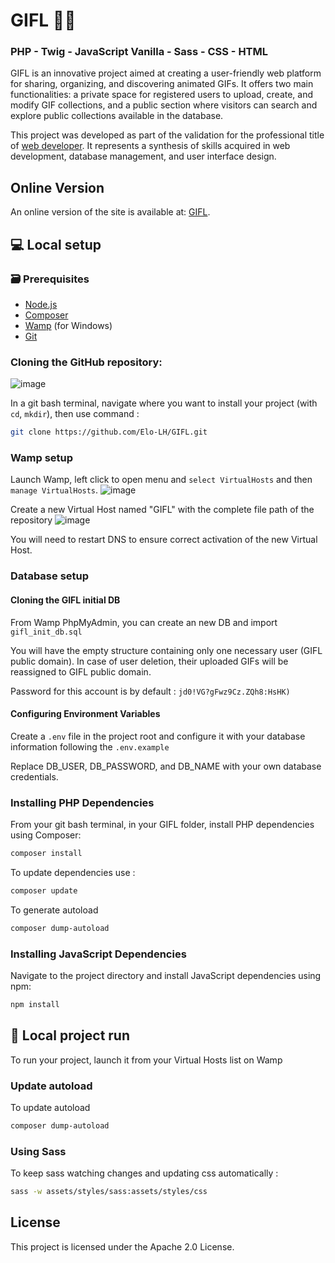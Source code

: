 # GIFL 🫰💜

### PHP - Twig - JavaScript Vanilla - Sass - CSS - HTML

GIFL is an innovative project aimed at creating a user-friendly web platform for sharing, organizing, and discovering animated GIFs. It offers two main functionalities: a private space for registered users to upload, create, and modify GIF collections, and a public section where visitors can search and explore public collections available in the database.

This project was developed as part of the validation for the professional title of [web developer](https://www.francecompetences.fr/recherche/rncp/37674/). It represents a synthesis of skills acquired in web development, database management, and user interface design.

## Online Version

An online version of the site is available at: [GIFL](https://eloise-lh.go.yj.fr/index.php).

## 💻 Local setup

### 🗃️ Prerequisites

- [Node.js](https://nodejs.org/en/download/package-manager)
- [Composer](https://getcomposer.org/download/)
- [Wamp](https://wampserver.aviatechno.net/) (for Windows)
- [Git](https://git-scm.com/downloads)

### Cloning the GitHub repository:

![image](https://github.com/user-attachments/assets/fa1049f6-6647-4ce8-853a-600d2d8eb47a)

In a git bash terminal, navigate where you want to install your project (with `cd`, `mkdir`), then use command :

```bash
git clone https://github.com/Elo-LH/GIFL.git
```

### Wamp setup

Launch Wamp, left click to open menu and `select VirtualHosts` and then `manage VirtualHosts`.
![image](https://github.com/user-attachments/assets/01b3ebff-b3db-4d1f-93c9-828e7acefe99)

Create a new Virtual Host named "GIFL" with the complete file path of the repository
![image](https://github.com/user-attachments/assets/6002782e-35bf-4d71-b235-b1ae3ab63c3f)

You will need to restart DNS to ensure correct activation of the new Virtual Host.

### Database setup

#### Cloning the GIFL initial DB

From Wamp PhpMyAdmin, you can create an new DB and import `gifl_init_db.sql`

You will have the empty structure containing only one necessary user (GIFL public domain). In case of user deletion, their uploaded GIFs will be reassigned to GIFL public domain.

Password for this account is by default : `jd0!VG?gFwz9Cz.ZQh8:HsHK)`

#### Configuring Environment Variables

Create a `.env` file in the project root and configure it with your database information following the `.env.example`

Replace DB_USER, DB_PASSWORD, and DB_NAME with your own database credentials.

### Installing PHP Dependencies

From your git bash terminal, in your GIFL folder, install PHP dependencies using Composer:

```bash
composer install
```

To update dependencies use :

```bash
composer update
```

To generate autoload

```bash
composer dump-autoload
```

### Installing JavaScript Dependencies

Navigate to the project directory and install JavaScript dependencies using npm:

```bash
npm install
```

## 🏃 Local project run

To run your project, launch it from your Virtual Hosts list on Wamp

### Update autoload

To update autoload

```bash
composer dump-autoload
```

### Using Sass

To keep sass watching changes and updating css automatically :

```bash
sass -w assets/styles/sass:assets/styles/css
```

## License

This project is licensed under the Apache 2.0 License.
